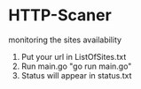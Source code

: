 # HTTP-Scaner
monitoring the sites availability


1. Put your url in ListOfSites.txt
2. Run main.go "go run main.go"
3. Status will appear in status.txt

